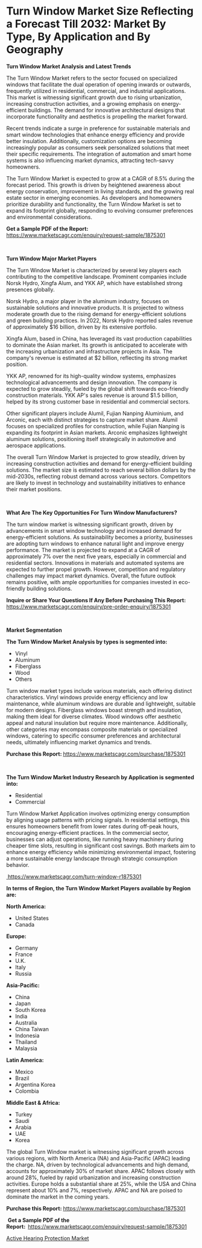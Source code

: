 <p><h1>Turn Window Market Size Reflecting a Forecast Till 2032: Market By Type, By Application and By Geography</h1></p><p><strong>Turn Window Market Analysis and Latest Trends</strong></p>
<p><p>The Turn Window Market refers to the sector focused on specialized windows that facilitate the dual operation of opening inwards or outwards, frequently utilized in residential, commercial, and industrial applications. This market is witnessing significant growth due to rising urbanization, increasing construction activities, and a growing emphasis on energy-efficient buildings. The demand for innovative architectural designs that incorporate functionality and aesthetics is propelling the market forward.</p><p>Recent trends indicate a surge in preference for sustainable materials and smart window technologies that enhance energy efficiency and provide better insulation. Additionally, customization options are becoming increasingly popular as consumers seek personalized solutions that meet their specific requirements. The integration of automation and smart home systems is also influencing market dynamics, attracting tech-savvy homeowners.</p><p>The Turn Window Market is expected to grow at a CAGR of 8.5% during the forecast period. This growth is driven by heightened awareness about energy conservation, improvement in living standards, and the growing real estate sector in emerging economies. As developers and homeowners prioritize durability and functionality, the Turn Window Market is set to expand its footprint globally, responding to evolving consumer preferences and environmental considerations.</p></p>
<p><strong>Get a Sample PDF of the Report:&nbsp;</strong> <a href="https://www.marketscagr.com/enquiry/request-sample/1875301?utm_campaign=1869&utm_medium=2&utm_source=Github&utm_content=ia&utm_term=09022025&utm_id=turn-window">https://www.marketscagr.com/enquiry/request-sample/1875301</a></p>
<p>&nbsp;</p>
<p><strong>Turn Window Major Market Players</strong></p>
<p><p>The Turn Window Market is characterized by several key players each contributing to the competitive landscape. Prominent companies include Norsk Hydro, Xingfa Alum, and YKK AP, which have established strong presences globally. </p><p>Norsk Hydro, a major player in the aluminum industry, focuses on sustainable solutions and innovative products. It is projected to witness moderate growth due to the rising demand for energy-efficient solutions and green building practices. In 2022, Norsk Hydro reported sales revenue of approximately $16 billion, driven by its extensive portfolio.</p><p>Xingfa Alum, based in China, has leveraged its vast production capabilities to dominate the Asian market. Its growth is anticipated to accelerate with the increasing urbanization and infrastructure projects in Asia. The company's revenue is estimated at $2 billion, reflecting its strong market position.</p><p>YKK AP, renowned for its high-quality window systems, emphasizes technological advancements and design innovation. The company is expected to grow steadily, fueled by the global shift towards eco-friendly construction materials. YKK AP's sales revenue is around $1.5 billion, helped by its strong customer base in residential and commercial sectors.</p><p>Other significant players include Alumil, Fujian Nanping Aluminium, and Arconic, each with distinct strategies to capture market share. Alumil focuses on specialized profiles for construction, while Fujian Nanping is expanding its footprint in Asian markets. Arconic emphasizes lightweight aluminum solutions, positioning itself strategically in automotive and aerospace applications.</p><p>The overall Turn Window Market is projected to grow steadily, driven by increasing construction activities and demand for energy-efficient building solutions. The market size is estimated to reach several billion dollars by the mid-2030s, reflecting robust demand across various sectors. Competitors are likely to invest in technology and sustainability initiatives to enhance their market positions.</p></p>
<p>&nbsp;</p>
<p><strong>What Are The Key Opportunities For Turn Window Manufacturers?</strong></p>
<p><p>The turn window market is witnessing significant growth, driven by advancements in smart window technology and increased demand for energy-efficient solutions. As sustainability becomes a priority, businesses are adopting turn windows to enhance natural light and improve energy performance. The market is projected to expand at a CAGR of approximately 7% over the next five years, especially in commercial and residential sectors. Innovations in materials and automated systems are expected to further propel growth. However, competition and regulatory challenges may impact market dynamics. Overall, the future outlook remains positive, with ample opportunities for companies invested in eco-friendly building solutions.</p></p>
<p><strong>Inquire or Share Your Questions If Any Before Purchasing This Report:</strong> <a href="https://www.marketscagr.com/enquiry/pre-order-enquiry/1875301?utm_campaign=1869&utm_medium=2&utm_source=Github&utm_content=ia&utm_term=09022025&utm_id=turn-window">https://www.marketscagr.com/enquiry/pre-order-enquiry/1875301</a></p>
<p>&nbsp;</p>
<p><strong>Market Segmentation</strong></p>
<p><strong>The Turn Window Market Analysis by types is segmented into:</strong></p>
<p><ul><li>Vinyl</li><li>Aluminum</li><li>Fiberglass</li><li>Wood</li><li>Others</li></ul></p>
<p><p>Turn window market types include various materials, each offering distinct characteristics. Vinyl windows provide energy efficiency and low maintenance, while aluminum windows are durable and lightweight, suitable for modern designs. Fiberglass windows boast strength and insulation, making them ideal for diverse climates. Wood windows offer aesthetic appeal and natural insulation but require more maintenance. Additionally, other categories may encompass composite materials or specialized windows, catering to specific consumer preferences and architectural needs, ultimately influencing market dynamics and trends.</p></p>
<p><strong>Purchase this Report:&nbsp;</strong><a href="https://www.marketscagr.com/purchase/1875301?utm_campaign=1869&utm_medium=2&utm_source=Github&utm_content=ia&utm_term=09022025&utm_id=turn-window">https://www.marketscagr.com/purchase/1875301</a></p>
<p>&nbsp;</p>
<p><strong>The Turn Window Market Industry Research by Application is segmented into:</strong></p>
<p><ul><li>Residential</li><li>Commercial</li></ul></p>
<p><p>Turn Window Market Application involves optimizing energy consumption by aligning usage patterns with pricing signals. In residential settings, this ensures homeowners benefit from lower rates during off-peak hours, encouraging energy-efficient practices. In the commercial sector, businesses can adjust operations, like running heavy machinery during cheaper time slots, resulting in significant cost savings. Both markets aim to enhance energy efficiency while minimizing environmental impact, fostering a more sustainable energy landscape through strategic consumption behavior.</p></p>
<p><a href="https://www.marketscagr.com/turn-window-r1875301?utm_campaign=1869&utm_medium=2&utm_source=Github&utm_content=ia&utm_term=09022025&utm_id=turn-window">&nbsp;https://www.marketscagr.com/turn-window-r1875301</a></p>
<p><strong>In terms of Region, the Turn Window Market Players available by Region are:</strong></p>
<p>
    <p> <strong> North America: </strong>
        <ul>
            <li>United States</li>
            <li>Canada</li>
        </ul>
        </p> 
    <p> <strong> Europe: </strong>
        <ul>
            <li>Germany</li>
            <li>France</li>
            <li>U.K.</li>
            <li>Italy</li>
            <li>Russia</li>
        </ul>
        </p> 
    <p> <strong> Asia-Pacific: </strong>
        <ul>
            <li>China</li>
            <li>Japan</li>
            <li>South Korea</li>
            <li>India</li>
            <li>Australia</li>
            <li>China Taiwan</li>
            <li>Indonesia</li>
            <li>Thailand</li>
            <li>Malaysia</li>
        </ul>
        </p> 
    <p> <strong> Latin America: </strong>
        <ul>
            <li>Mexico</li>
            <li>Brazil</li>
            <li>Argentina Korea</li>
            <li>Colombia</li>
        </ul>
        </p> 
    <p> <strong> Middle East & Africa: </strong>
        <ul>
            <li>Turkey</li>
            <li>Saudi</li>
            <li>Arabia</li>
            <li>UAE</li>
            <li>Korea</li>
        </ul>
    </p>
    </p>
<p><p>The global Turn Window market is witnessing significant growth across various regions, with North America (NA) and Asia-Pacific (APAC) leading the charge. NA, driven by technological advancements and high demand, accounts for approximately 30% of market share. APAC follows closely with around 28%, fueled by rapid urbanization and increasing construction activities. Europe holds a substantial share at 25%, while the USA and China represent about 10% and 7%, respectively. APAC and NA are poised to dominate the market in the coming years.</p></p>
<p><strong>Purchase this Report: </strong><a href="https://www.marketscagr.com/purchase/1875301?utm_campaign=1869&utm_medium=2&utm_source=Github&utm_content=ia&utm_term=09022025&utm_id=turn-window">https://www.marketscagr.com/purchase/1875301</a></p>
<p>&nbsp;<strong>Get a Sample PDF of the Report:&nbsp;&nbsp;</strong><a href="https://www.marketscagr.com/enquiry/request-sample/1875301?utm_campaign=1869&utm_medium=2&utm_source=Github&utm_content=ia&utm_term=09022025&utm_id=turn-window">https://www.marketscagr.com/enquiry/request-sample/1875301</a></p>
<p><strong></strong></p>
<p><p><a href="https://github.com/provorikovar/Market-Research-Report-List-7/blob/main/active-hearing-protection-market.md?utm_campaign=1869&utm_medium=2&utm_source=Github&utm_content=ia&utm_term=09022025&utm_id=turn-window">Active Hearing Protection Market</a></p></p>